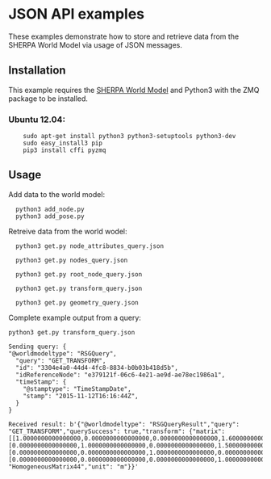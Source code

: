 JSON API examples
==================

These examples demonstrate how to store and retrieve data from 
the SHERPA World Model via usage of JSON messages.

Installation 
------------

This example requires the [SHERPA World Model](../../README.md)  and Python3 with the ZMQ package to be installed.


### Ubuntu 12.04:
```
	sudo apt-get install python3 python3-setuptools python3-dev
	sudo easy_install3 pip
	pip3 install cffi pyzmq	
```


Usage
-----

Add data to the world model:

```
  python3 add_node.py 
  python3 add_pose.py 
```

Retreive data from the world wodel:

```
  python3 get.py node_attributes_query.json 
  
  python3 get.py nodes_query.json 
  
  python3 get.py root_node_query.json 
  
  python3 get.py transform_query.json  

  python3 get.py geometry_query.json 
```

Complete example output from a query:

```
python3 get.py transform_query.json  

Sending query: {
"@worldmodeltype": "RSGQuery",
  "query": "GET_TRANSFORM",
  "id": "3304e4a0-44d4-4fc8-8834-b0b03b418d5b",
  "idReferenceNode": "e379121f-06c6-4e21-ae9d-ae78ec1986a1",
  "timeStamp": {
    "@stamptype": "TimeStampDate",
    "stamp": "2015-11-12T16:16:44Z",
  } 
}
 
Received result: b'{"@worldmodeltype": "RSGQueryResult","query": "GET_TRANSFORM","querySuccess": true,"transform": {"matrix": [[1.0000000000000000,0.0000000000000000,0.0000000000000000,1.6000000000000001],[0.0000000000000000,1.0000000000000000,0.0000000000000000,1.5000000000000000],[0.0000000000000000,0.0000000000000000,1.0000000000000000,0.0000000000000000],[0.0000000000000000,0.0000000000000000,0.0000000000000000,1.0000000000000000]],"type": "HomogeneousMatrix44","unit": "m"}}' 
```  
